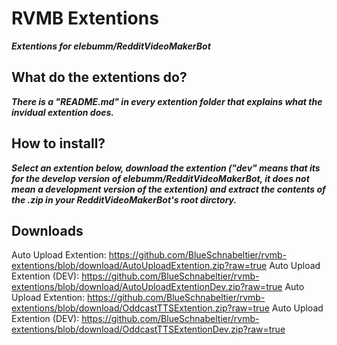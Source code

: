 # RVMB Extentions
**_Extentions for elebumm/RedditVideoMakerBot_**

## What do the extentions do?
**_There is a "README.md" in every extention folder that explains what the invidual extention does._**

## How to install?
**_Select an extention below, download the extention ("dev" means that its for the develop version of elebumm/RedditVideoMakerBot, it does not mean a development version of the extention) and extract the contents of the .zip in your RedditVideoMakerBot's root dirctory._**

## Downloads
Auto Upload Extention: https://github.com/BlueSchnabeltier/rvmb-extentions/blob/download/AutoUploadExtention.zip?raw=true
Auto Upload Extention (DEV): https://github.com/BlueSchnabeltier/rvmb-extentions/blob/download/AutoUploadExtentionDev.zip?raw=true
Auto Upload Extention: https://github.com/BlueSchnabeltier/rvmb-extentions/blob/download/OddcastTTSExtention.zip?raw=true
Auto Upload Extention (DEV): https://github.com/BlueSchnabeltier/rvmb-extentions/blob/download/OddcastTTSExtentionDev.zip?raw=true
